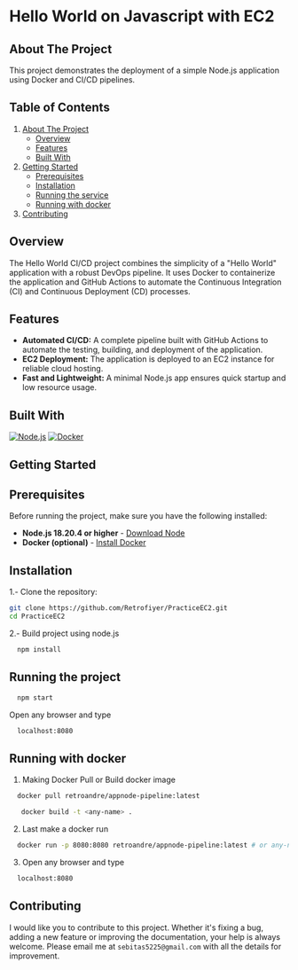 # Hello World on Javascript with EC2

## About The Project

This project demonstrates the deployment of a simple Node.js application using Docker and CI/CD pipelines.

## Table of Contents

<ol>
    <li>
      <a href="#about-the-project">About The Project</a>
      <ul>
        <li><a href="#overview">Overview</a></li>
        <li><a href="#features">Features</a></li>
        <li><a href="#built-with">Built With</a></li>
      </ul>
    </li>
    <li>
      <a href="#getting-started">Getting Started</a>
      <ul>
        <li><a href="#prerequisites">Prerequisites</a></li>
        <li><a href="#installation">Installation</a></li>
        <li><a href="#running-the-project">Running the service</a></li>
        <li><a href="#running-with-docker">Running with docker</a></li>
      </ul>
    </li>
    <li>
      <a href="#contributing">Contributing</a>
    </li>
</ol>

## Overview

The Hello World CI/CD project combines the simplicity of a "Hello World" application with a robust DevOps pipeline. It uses Docker to containerize the application and GitHub Actions to automate the Continuous Integration (CI) and Continuous Deployment (CD) processes.

## Features

<div>
  <ul>
      <li> <b>Automated CI/CD:</b>  A complete pipeline built with GitHub Actions to automate the testing, building, and deployment of the application.</li>
      <li> <b>EC2 Deployment:</b> The application is deployed to an EC2 instance for reliable cloud hosting.</li>
      <li> <b>Fast and Lightweight:</b> A minimal Node.js app ensures quick startup and low resource usage.</li>
  </ul>
</div>

## Built With

[![Node.js][nodejs.com]][nodejs-url]
[![Docker][docker.com]][docker-url]

## Getting Started

## Prerequisites

Before running the project, make sure you have the following installed:

- **Node.js 18.20.4 or higher** - [Download Node](https://nodejs.org/en/download/package-manager)
- **Docker (optional)** - [Install Docker](https://www.docker.com/get-started/)

## Installation

1.- Clone the repository:
   ```sh
   git clone https://github.com/Retrofiyer/PracticeEC2.git
   cd PracticeEC2
   ```

2.- Build project using node.js
 ```sh
   npm install
   ```
## Running the project

  ```sh
    npm start
   ```

Open any browser and type

 ```sh
   localhost:8080
   ```

## Running with docker

1. Making Docker Pull or Build docker image

 ```sh
   docker pull retroandre/appnode-pipeline:latest
   ```
```sh
   docker build -t <any-name> .
   ```
2. Last make a docker run

 ```sh
   docker run -p 8080:8080 retroandre/appnode-pipeline:latest # or any-name
   ```
3. Open any browser and type

 ```sh
   localhost:8080
   ```

## Contributing

I would like you to contribute to this project. Whether it's fixing a bug, adding a new feature or improving the documentation, your help is always welcome. Please email me at `sebitas5225@gmail.com` with all the details for improvement.

<!-- LINKS & IMAGES -->

[docker.com]: https://img.shields.io/badge/Docker-black?style=for-the-badge&logo=docker&logoColor=white
[docker-url]: https://www.docker.com/
[nodejs.com]: https://img.shields.io/badge/Node.js-black?style=for-the-badge&logo=node.js&logoColor=white
[nodejs-url]: https://nodejs.org/